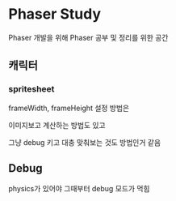 # Phaser Study

Phaser 개발을 위해 Phaser 공부 및 정리를 위한 공간

## 캐릭터

### spritesheet

frameWidth, frameHeight 설정 방법은

이미지보고 계산하는 방법도 있고

그냥 debug 키고 대충 맞춰보는 것도 방법인거 같음

## Debug

physics가 있어야 그때부터 debug 모드가 먹힘
